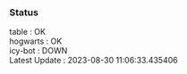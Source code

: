 ### Status


table : OK  
hogwarts : OK  
icy-bot : DOWN  
Latest Update : 2023-08-30 11:06:33.435406
